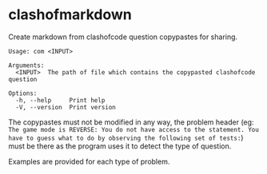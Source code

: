 # clashofmarkdown

Create markdown from clashofcode question copypastes for sharing.

```
Usage: com <INPUT>

Arguments:
  <INPUT>  The path of file which contains the copypasted clashofcode question

Options:
  -h, --help     Print help
  -V, --version  Print version
```

The copypastes must not be modified in any way, the problem header (eg: `The game mode is REVERSE: You do not have access to the statement. You have to guess what to do by observing the following set of tests:`) must be there as the program uses it to detect the type of question.

Examples are provided for each type of problem.
